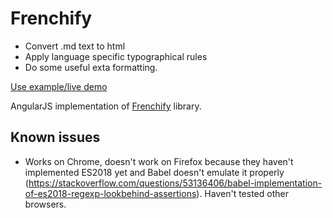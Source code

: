 # Frenchify

* Convert .md text to html
* Apply language specific typographical rules
* Do some useful exta formatting.

[Use example/live demo](http://pansay.github.io/frenchify)

AngularJS implementation of [Frenchify](https://github.com/pansay/frenchify-rules) library.

## Known issues

* Works on Chrome, doesn't work on Firefox because they haven't implemented ES2018 yet and Babel doesn't emulate it properly (https://stackoverflow.com/questions/53136406/babel-implementation-of-es2018-regexp-lookbehind-assertions). Haven't tested other browsers.
